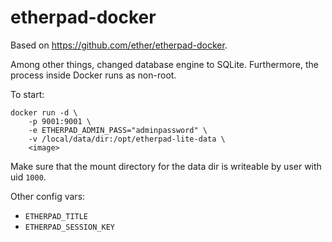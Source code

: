etherpad-docker
===============

Based on https://github.com/ether/etherpad-docker.

Among other things, changed database engine to SQLite. Furthermore, the process
inside Docker runs as non-root.

To start:

    docker run -d \
        -p 9001:9001 \
        -e ETHERPAD_ADMIN_PASS="adminpassword" \
        -v /local/data/dir:/opt/etherpad-lite-data \
        <image>

Make sure that the mount directory for the data dir is writeable by user with
uid `1000`.

Other config vars:

- `ETHERPAD_TITLE`
- `ETHERPAD_SESSION_KEY`
